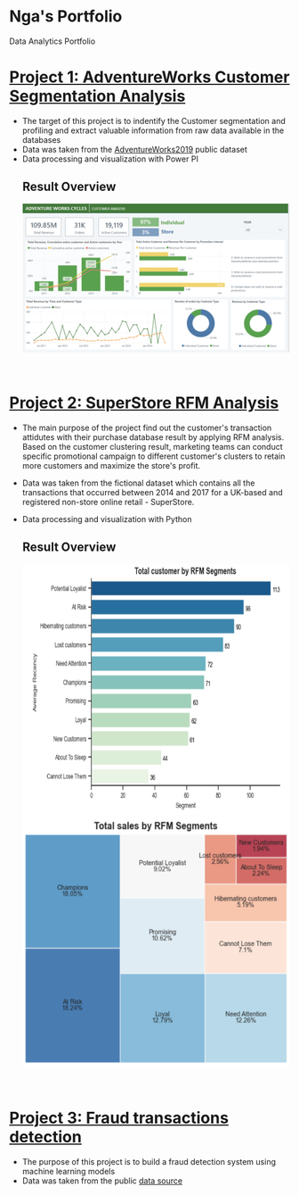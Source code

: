 # Nga's Portfolio
Data Analytics Portfolio

# [Project 1: AdventureWorks Customer Segmentation Analysis](https://github.com/nqnga-0502/AventureWorks-CustomerSegmentation)
- The target of this project is to indentify the Customer segmentation and profiling and extract valuable information from raw data available in the databases
- Data was taken from the [AdventureWorks2019](https://learn.microsoft.com/en-us/sql/samples/adventureworks-install-configure?view=sql-server-ver16&tabs=ssms) public dataset
- Data processing and visualization with Power PI
  ## Result Overview
  ![](pj2.png) 
<br>

# [Project 2: SuperStore RFM Analysis](https://github.com/nqnga-0502/Superstore-RFM-Analysis)
- The main purpose of the project find out the customer's transaction attidutes with their purchase database result by applying RFM analysis. Based on the customer clustering result, marketing teams can conduct specific promotional campaign to different customer's clusters to retain more customers and maximize the store's profit.
- Data was taken from the fictional dataset which contains all the transactions that occurred between 2014 and 2017 for a UK-based and registered non-store online retail - SuperStore.
- Data processing and visualization with Python
  ## Result Overview
  <img src="pj4.png" width="600" height="450">
  
  <img src="pj3.png" width="600" height="450">
  
<br>

# [Project 3: Fraud transactions detection](https://github.com/nqnga-0502/Fraud-transactions-detection)
- The purpose of this project is to build a fraud detection system using machine learning models
- Data was taken from the public [data source](https://www.kaggle.com/datasets/dermisfit/fraud-transactions-dataset?select=fraudTrain.csv)

